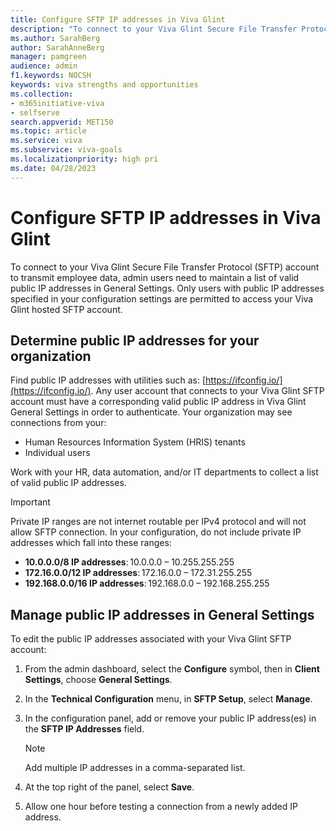 ```yaml
---
title: Configure SFTP IP addresses in Viva Glint 
description: "To connect to your Viva Glint Secure File Transfer Protocol (SFTP) account to transmit employee data, admin users need to maintain a list of valid public IP addresses."
ms.author: SarahBerg
author: SarahAnneBerg
manager: pamgreen
audience: admin
f1.keywords: NOCSH
keywords: viva strengths and opportunities
ms.collection:  
- m365initiative-viva
- selfserve 
search.appverid: MET150 
ms.topic: article
ms.service: viva
ms.subservice: viva-goals
ms.localizationpriority: high pri
ms.date: 04/28/2023
---
```


# Configure SFTP IP addresses in Viva Glint 

To connect to your Viva Glint Secure File Transfer Protocol (SFTP) account to transmit employee data, admin users need to maintain a list of valid public IP addresses in General Settings. Only users with public IP addresses specified in your configuration settings are permitted to access your Viva Glint hosted SFTP account.  

## Determine public IP addresses for your organization 

Find public IP addresses with utilities such as: [https://ifconfig.io/](https://ifconfig.io/). Any user account that connects to your Viva Glint SFTP account must have a corresponding valid public IP address in Viva Glint General Settings in order to authenticate. Your organization may see connections from your: 

- Human Resources Information System (HRIS) tenants 
- Individual users 

Work with your HR, data automation, and/or IT departments to collect a list of valid public IP addresses.

>[!IMPORTANT]
> Private IP ranges are not internet routable per IPv4 protocol and will not allow SFTP connection. In your configuration, do not include private IP addresses which fall into these ranges:
> - **10.0.0.0/8 IP addresses**: 10.0.0.0 – 10.255.255.255 
> - **172.16.0.0/12 IP addresses**: 172.16.0.0 – 172.31.255.255
> - **192.168.0.0/16 IP addresses**: 192.168.0.0 – 192.168.255.255

## Manage public IP addresses in General Settings 

To edit the public IP addresses associated with your Viva Glint SFTP account: 

1. From the admin dashboard, select the **Configure** symbol, then in **Client Settings**, choose **General Settings**. 
2. In the **Technical Configuration** menu, in **SFTP Setup**, select **Manage**. 
3. In the configuration panel, add or remove your public IP address(es) in the **SFTP IP Addresses** field. 
   >[!NOTE]
   > Add multiple IP addresses in a comma-separated list.
 
4. At the top right of the panel, select **Save**. 
5. Allow one hour before testing a connection from a newly added IP address.  